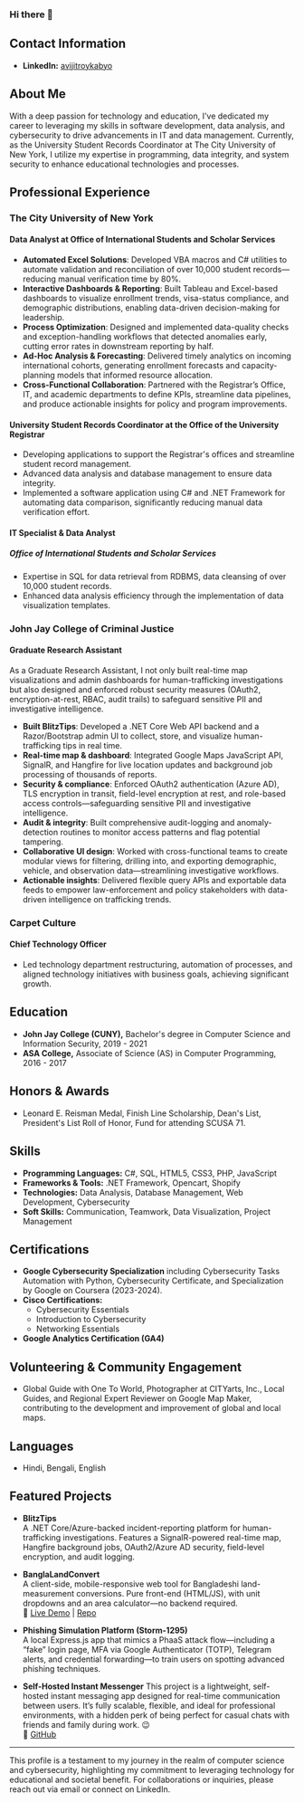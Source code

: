 ### Hi there 👋

## Contact Information
- **LinkedIn:** [avijitroykabyo](https://www.linkedin.com/in/avijitroykabyo)

## About Me
With a deep passion for technology and education, I've dedicated my career to leveraging my skills in software development, data analysis, and cybersecurity to drive advancements in IT and data management. Currently, as the University Student Records Coordinator at The City University of New York, I utilize my expertise in programming, data integrity, and system security to enhance educational technologies and processes.

## Professional Experience
### The City University of New York
#### Data Analyst at Office of International Students and Scholar Services
- **Automated Excel Solutions**: Developed VBA macros and C# utilities to automate validation and reconciliation of over 10,000 student records—reducing manual verification time by 80%.  
- **Interactive Dashboards & Reporting**: Built Tableau and Excel-based dashboards to visualize enrollment trends, visa-status compliance, and demographic distributions, enabling data-driven decision-making for leadership.  
- **Process Optimization**: Designed and implemented data-quality checks and exception-handling workflows that detected anomalies early, cutting error rates in downstream reporting by half.  
- **Ad-Hoc Analysis & Forecasting**: Delivered timely analytics on incoming international cohorts, generating enrollment forecasts and capacity-planning models that informed resource allocation.  
- **Cross-Functional Collaboration**: Partnered with the Registrar’s Office, IT, and academic departments to define KPIs, streamline data pipelines, and produce actionable insights for policy and program improvements.

#### University Student Records Coordinator at the Office of the University Registrar
- Developing applications to support the Registrar's offices and streamline student record management.
- Advanced data analysis and database management to ensure data integrity.
- Implemented a software application using C# and .NET Framework for automating data comparison, significantly reducing manual data verification effort.

#### IT Specialist & Data Analyst
##### Office of International Students and Scholar Services
- Expertise in SQL for data retrieval from RDBMS, data cleansing of over 10,000 student records.
- Enhanced data analysis efficiency through the implementation of data visualization templates.

### John Jay College of Criminal Justice
#### Graduate Research Assistant
As a Graduate Research Assistant, I not only built real-time map visualizations and admin dashboards for human-trafficking investigations but also designed and enforced robust security measures (OAuth2, encryption-at-rest, RBAC, audit trails) to safeguard sensitive PII and investigative intelligence.
- **Built BlitzTips**: Developed a .NET Core Web API backend and a Razor/Bootstrap admin UI to collect, store, and visualize human-trafficking tips in real time.  
- **Real-time map & dashboard**: Integrated Google Maps JavaScript API, SignalR, and Hangfire for live location updates and background job processing of thousands of reports.  
- **Security & compliance**: Enforced OAuth2 authentication (Azure AD), TLS encryption in transit, field-level encryption at rest, and role-based access controls—safeguarding sensitive PII and investigative intelligence.  
- **Audit & integrity**: Built comprehensive audit-logging and anomaly-detection routines to monitor access patterns and flag potential tampering.  
- **Collaborative UI design**: Worked with cross-functional teams to create modular views for filtering, drilling into, and exporting demographic, vehicle, and observation data—streamlining investigative workflows.  
- **Actionable insights**: Delivered flexible query APIs and exportable data feeds to empower law-enforcement and policy stakeholders with data-driven intelligence on trafficking trends.

### Carpet Culture
#### Chief Technology Officer
- Led technology department restructuring, automation of processes, and aligned technology initiatives with business goals, achieving significant growth.

## Education
- **John Jay College (CUNY),** Bachelor's degree in Computer Science and Information Security, 2019 - 2021
- **ASA College,** Associate of Science (AS) in Computer Programming, 2016 - 2017

## Honors & Awards
- Leonard E. Reisman Medal, Finish Line Scholarship, Dean's List, President's List Roll of Honor, Fund for attending SCUSA 71.

## Skills
- **Programming Languages:** C#, SQL, HTML5, CSS3, PHP, JavaScript
- **Frameworks & Tools:** .NET Framework, Opencart, Shopify
- **Technologies:** Data Analysis, Database Management, Web Development, Cybersecurity
- **Soft Skills:** Communication, Teamwork, Data Visualization, Project Management

## Certifications
- **Google Cybersecurity Specialization** including Cybersecurity Tasks Automation with Python, Cybersecurity Certificate, and Specialization by Google on Coursera (2023-2024).
- **Cisco Certifications:**
  - Cybersecurity Essentials
  - Introduction to Cybersecurity
  - Networking Essentials
- **Google Analytics Certification (GA4)**

## Volunteering & Community Engagement
- Global Guide with One To World, Photographer at CITYarts, Inc., Local Guides, and Regional Expert Reviewer on Google Map Maker, contributing to the development and improvement of global and local maps.

## Languages
- Hindi, Bengali, English

## Featured Projects

- **BlitzTips**  
  A .NET Core/Azure-backed incident-reporting platform for human-trafficking investigations. Features a SignalR-powered real-time map, Hangfire background jobs, OAuth2/Azure AD security, field-level encryption, and audit logging. 

- **BanglaLandConvert**  
  A client-side, mobile-responsive web tool for Bangladeshi land-measurement conversions. Pure front-end (HTML/JS), with unit dropdowns and an area calculator—no backend required.  
  🔗 [Live Demo](https://arkabyo.github.io/JomiMapo/) | [Repo](https://github.com/arkabyo/JomiMapo)

- **Phishing Simulation Platform (Storm-1295)**  
  A local Express.js app that mimics a PhaaS attack flow—including a “fake” login page, MFA via Google Authenticator (TOTP), Telegram alerts, and credential forwarding—to train users on spotting advanced phishing techniques.

- **Self-Hosted Instant Messenger**
  This project is a lightweight, self-hosted instant messaging app designed for real-time communication between users. It’s fully scalable, flexible, and ideal for professional environments, with a hidden perk of being perfect for casual chats with friends and family during work. 😉  
  🔗 [GitHub](https://github.com/arkabyo/ProChat)


---

This profile is a testament to my journey in the realm of computer science and cybersecurity, highlighting my commitment to leveraging technology for educational and societal benefit. For collaborations or inquiries, please reach out via email or connect on LinkedIn.


<!--
**arkabyo/arkabyo** is a ✨ _special_ ✨ repository because its `README.md` (this file) appears on your GitHub profile.

Here are some ideas to get you started:

- 🔭 I’m currently working on ...
- 🌱 I’m currently learning ...
- 👯 I’m looking to collaborate on ...
- 🤔 I’m looking for help with ...
- 💬 Ask me about ...
- 📫 How to reach me: ...
- 😄 Pronouns: ...
- ⚡ Fun fact: ...
-->
